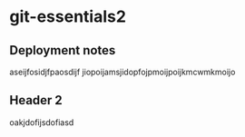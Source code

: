 # git-essentials2

## Deployment notes
aseijfosidjfpaosdijf jiopoijamsjidopfojpmoijpoijkmcwmkmoijo

## Header 2
oakjdofijsdofiasd
